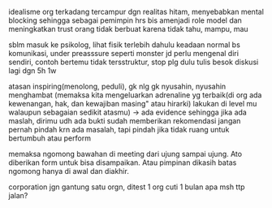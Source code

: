 idealisme org terkadang tercampur dgn realitas hitam, menyebabkan mental blocking
sehingga sebagai pemimpin hrs bis amenjadi role model dan meningkatkan trust
orang tidak berbuat karena 
	tidak tahu, mampu, mau

sblm masuk ke psikolog, lihat fisik terlebih dahulu
keadaan normal bs komunikasi, under preasssure seperti monster
jd perlu mengenal diri sendiri, 
	contoh bertemu tidak tersstruktur, stop plg dulu tulis besok diskusi lagi dgn 5h 1w

atasan inspiring(menolong, peduli), gk nlg gk nyusahin, nyusahin menghambat (memaksa kita mengeluarkan adrenaline yg terbaik(di org ada kewenangan, hak, dan kewajiban masing" atau hirarki) lakukan di level mu walaupun sebagaian sedikit atasmu) -> ada evidence sehingga jika ada maslah, dirimu udh ada bukti sudah memberikan rekomendasi
jangan pernah pindah krn ada masalah, tapi pindah jika tidak ruang untuk bertumbuh atau perform

memaksa ngomong bawahan di meeting dari ujung sampai ujung. Ato diberikan form untuk bisa disampaikan. Atau pimpinan dikasih batas ngomong hanya di awal dan diakhir.

corporation  jgn gantung satu orgn, ditest 1 org cuti 1 bulan apa msh ttp jalan?